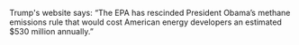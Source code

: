 Trump's website says: “The EPA has rescinded President Obama’s methane emissions rule that would cost American energy developers an estimated $530 million annually.”
